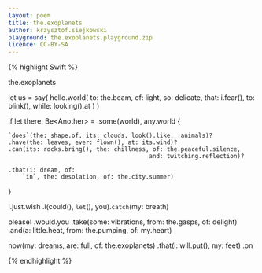 ```yaml
---
layout: poem
title: the.exoplanets
author: krzysztof.siejkowski
playground: the.exoplanets.playground.zip
licence: CC-BY-SA
---
```


{% highlight Swift %}

the.exoplanets

let us = say(
    hello.world(
        to: the.beam, of: light,
        so: delicate,
        that: i.fear(), to: blink(), while: looking().at
    )
)

if let there: Be<Another<World>> = 
    .some(world), any.world {
    
    `does`(the: shape.of, its: clouds, look().like, .animals)?
    .have(the: leaves, ever: flown(), at: its.wind)?
    .can(its: rocks.bring(), the: chillness, of: the.peaceful.silence, 
                                            and: twitching.reflection)?
        
    .that(i: dream, of: 
        `in`, the: desolation, of: the.city.summer)
}

i.just.wish
    .i(could(), `let`(), you).`catch`(my: breath)

please!
    .would.you
    .take(some: vibrations, 
        from: the.gasps, of: delight)
    .and(a: little.heat, 
        from: the.pumping, 
        of: my.heart)

now(my: dreams, are: full, of: the.exoplanets)
    .that(i: will<never>.put(), my: feet)
    .on

{% endhighlight %}
